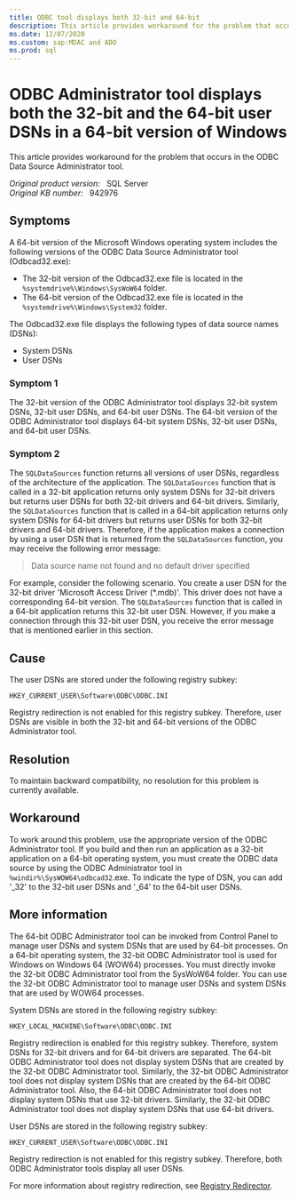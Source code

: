 ```yaml
---
title: ODBC tool displays both 32-bit and 64-bit
description: This article provides workaround for the problem that occurs in the ODBC Data Source Administrator tool.
ms.date: 12/07/2020
ms.custom: sap:MDAC and ADO
ms.prod: sql 
---
```

# ODBC Administrator tool displays both the 32-bit and the 64-bit user DSNs in a 64-bit version of Windows

This article provides workaround for the problem that occurs in the ODBC Data Source Administrator tool.

_Original product version:_ &nbsp; SQL Server  
_Original KB number:_ &nbsp; 942976

## Symptoms

A 64-bit version of the Microsoft Windows operating system includes the following versions of the ODBC Data Source Administrator tool (Odbcad32.exe):

- The 32-bit version of the Odbcad32.exe file is located in the `%systemdrive%\Windows\SysWoW64` folder.
- The 64-bit version of the Odbcad32.exe file is located in the `%systemdrive%\Windows\System32` folder.

The Odbcad32.exe file displays the following types of data source names (DSNs):

- System DSNs
- User DSNs

### Symptom 1

The 32-bit version of the ODBC Administrator tool displays 32-bit system DSNs, 32-bit user DSNs, and 64-bit user DSNs. The 64-bit version of the ODBC Administrator tool displays 64-bit system DSNs, 32-bit user DSNs, and 64-bit user DSNs.

### Symptom 2

The `SQLDataSources` function returns all versions of user DSNs, regardless of the architecture of the application. The `SQLDataSources` function that is called in a 32-bit application returns only system DSNs for 32-bit drivers but returns user DSNs for both 32-bit drivers and 64-bit drivers. Similarly, the `SQLDataSources` function that is called in a 64-bit application returns only system DSNs for 64-bit drivers but returns user DSNs for both 32-bit drivers and 64-bit drivers. Therefore, if the application makes a connection by using a user DSN that is returned from the `SQLDataSources` function, you may receive the following error message:

> Data source name not found and no default driver specified

For example, consider the following scenario. You create a user DSN for the 32-bit driver 'Microsoft Access Driver (*.mdb)'. This driver does not have a corresponding 64-bit version. The `SQLDataSources` function that is called in a 64-bit application returns this 32-bit user DSN. However, if you make a connection through this 32-bit user DSN, you receive the error message that is mentioned earlier in this section.

## Cause

The user DSNs are stored under the following registry subkey:

`HKEY_CURRENT_USER\Software\ODBC\ODBC.INI`

Registry redirection is not enabled for this registry subkey. Therefore, user DSNs are visible in both the 32-bit and 64-bit versions of the ODBC Administrator tool.

## Resolution

To maintain backward compatibility, no resolution for this problem is currently available.

## Workaround

To work around this problem, use the appropriate version of the ODBC Administrator tool. If you build and then run an application as a 32-bit application on a 64-bit operating system, you must create the ODBC data source by using the ODBC Administrator tool in `%windir%\SysWOW64\odbcad32`.exe. To indicate the type of DSN, you can add '_32' to the 32-bit user DSNs and '_64' to the 64-bit user DSNs.

## More information

The 64-bit ODBC Administrator tool can be invoked from Control Panel to manage user DSNs and system DSNs that are used by 64-bit processes. On a 64-bit operating system, the 32-bit ODBC Administrator tool is used for Windows on Windows 64 (WOW64) processes. You must directly invoke the 32-bit ODBC Administrator tool from the SysWoW64 folder. You can use the 32-bit ODBC Administrator tool to manage user DSNs and system DSNs that are used by WOW64 processes.

System DSNs are stored in the following registry subkey:

`HKEY_LOCAL_MACHINE\Software\ODBC\ODBC.INI`

Registry redirection is enabled for this registry subkey. Therefore, system DSNs for 32-bit drivers and for 64-bit drivers are separated. The 64-bit ODBC Administrator tool does not display system DSNs that are created by the 32-bit ODBC Administrator tool. Similarly, the 32-bit ODBC Administrator tool does not display system DSNs that are created by the 64-bit ODBC Administrator tool. Also, the 64-bit ODBC Administrator tool does not display system DSNs that use 32-bit drivers. Similarly, the 32-bit ODBC Administrator tool does not display system DSNs that use 64-bit drivers.

User DSNs are stored in the following registry subkey:

`HKEY_CURRENT_USER\Software\ODBC\ODBC.INI`

Registry redirection is not enabled for this registry subkey. Therefore, both ODBC Administrator tools display all user DSNs.

For more information about registry redirection, see [Registry Redirector](/windows/win32/winprog64/registry-redirector).
